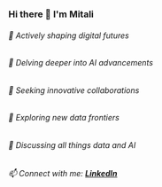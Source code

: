### Hi there 👋 I'm Mitali

###### 🔭 Actively shaping digital futures
###### 🌱 Delving deeper into AI advancements
###### 👯 Seeking innovative collaborations
###### 🤔 Exploring new data frontiers
###### 💬 Discussing all things data and AI
###### 📫 Connect with me: <b><a href='https://www.linkedin.com/in/mitalibansal' target='_blank'>LinkedIn</a></b>

<!--
**mitbans/mitbans** is a ✨ _special_ ✨ repository because its `README.md` (this file) appears on your GitHub profile.

Here are some ideas to get you started:

- 🔭 I’m currently working on ...
- 🌱 I’m currently learning ...
- 👯 I’m looking to collaborate on ...
- 🤔 I’m looking for help with ...
- 💬 Ask me about ...
- 📫 How to reach me: ...
- 😄 Pronouns: ...
- ⚡ Fun fact: ...
-->
